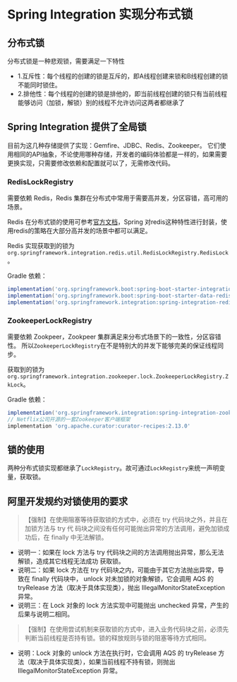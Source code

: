# Spring Integration 实现分布式锁
## 分布式锁
分布式锁是一种悲观锁，需要满足一下特性
- 1.互斥性：每个线程的创建的锁是互斥的，即A线程创建来锁和B线程创建的锁不能同时锁住。
- 2.排他性：每个线程的创建的锁是排他的，即当前线程创建的锁只有当前线程能够访问（加锁，解锁）别的线程不允许访问这两者都继承了

## Spring Integration 提供了全局锁
目前为这几种存储提供了实现：Gemfire、JDBC、Redis、Zookeeper。
它们使用相同的API抽象，不论使用哪种存储，开发者的编码体验都是一样的，如果需要更换实现，只需要修改依赖和配置就可以了，无需修改代码。

### RedisLockRegistry
需要依赖 Redis，Redis 集群在分布式中常用于需要高并发，分区容错，高可用的场景。

Redis 在分布式锁的使用可参考[官方文档](https://redis.io/topics/distlock)，Spring 对redis这种特性进行封装，使用redis的策略在大部分高并发的场景中都可以满足。

Redis 实现获取到的锁为``org.springframework.integration.redis.util.RedisLockRegistry.RedisLock``。

Gradle 依赖：
```gradle
implementation('org.springframework.boot:spring-boot-starter-integration')
implementation('org.springframework.boot:spring-boot-starter-data-redis')
implementation('org.springframework.integration:spring-integration-redis')
```

### ZookeeperLockRegistry
需要依赖 Zookpeer，Zookpeer 集群满足来分布式场景下的一致性，分区容错性。
所以``ZookeeperLockRegistry``在不是特别大的并发下能够完美的保证线程同步。

获取到的锁为``org.springframework.integration.zookeeper.lock.ZookeeperLockRegistry.ZkLock``。

Gradle 依赖：
```gradle
implementation('org.springframework.integration:spring-integration-zookeeper')
// Netflix公司开源的一套Zookeeper客户端框架
implementation 'org.apache.curator:curator-recipes:2.13.0'
```

## 锁的使用
两种分布式锁实现都继承了``LockRegistry``。故可通过``LockRegistry``来统一声明变量，获取锁。

## 阿里开发规约对锁使用的要求
>【强制】在使用阻塞等待获取锁的方式中，必须在 try 代码块之外，并且在加锁方法与 try 代
码块之间没有任何可能抛出异常的方法调用，避免加锁成功后，在 finally 中无法解锁。

- 说明一：如果在 lock 方法与 try 代码块之间的方法调用抛出异常，那么无法解锁，造成其它线程无法成功
获取锁。
- 说明二：如果 lock 方法在 try 代码块之内，可能由于其它方法抛出异常，导致在 finally 代码块中，
unlock 对未加锁的对象解锁，它会调用 AQS 的 tryRelease 方法（取决于具体实现类），抛出
IllegalMonitorStateException 异常。
- 说明三：在 Lock 对象的 lock 方法实现中可能抛出 unchecked 异常，产生的后果与说明二相同。

>【强制】在使用尝试机制来获取锁的方式中，进入业务代码块之前，必须先判断当前线程是否持有锁。锁的释放规则与锁的阻塞等待方式相同。
- 说明：Lock 对象的 unlock 方法在执行时，它会调用 AQS 的 tryRelease 方法（取决于具体实现类），如果当前线程不持有锁，则抛出 IllegalMonitorStateException 异常。
